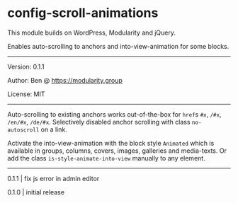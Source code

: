 # config-scroll-animations

This module builds on WordPress, Modularity and jQuery.

Enables auto-scrolling to anchors and into-view-animation for some blocks.

---

Version: 0.1.1

Author: Ben @ https://modularity.group

License: MIT

---

Auto-scrolling to existing anchors works out-of-the-box for `href`s `#x`, `/#x`, `/en/#x`, `/de/#x`.
Selectively disabled anchor scrolling with class `no-autoscroll` on a link.

Activate the into-view-animation with the block style `Animated` which is available in groups, columns, covers, images, galleries and media-texts. Or add the class `is-style-animate-into-view` manually to any element.

---

0.1.1 | fix js error in admin editor

0.1.0 | initial release
